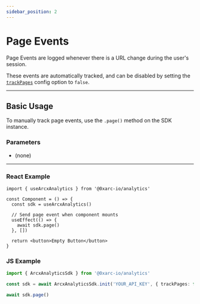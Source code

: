 ```yaml
---
sidebar_position: 2
---
```


# Page Events

Page Events are logged whenever there is a URL change during the user's session.

These events are automatically tracked, and can be disabled by setting the [`trackPages`](/guides/automatic#configuration-options) config option to `false`.

---

## Basic Usage

To manually track page events, use the `.page()` method on the SDK instance.

### Parameters

- (none)

---

### React Example

```tsx
import { useArcxAnalytics } from '@0xarc-io/analytics'

const Component = () => {
  const sdk = useArcxAnalytics()

  // Send page event when component mounts
  useEffect(() => {
    await sdk.page()
  }, [])

  return <button>Empty Button</button>
}
```

### JS Example

```ts
import { ArcxAnalyticsSdk } from '@0xarc-io/analytics'

const sdk = await ArcxAnalyticsSdk.init('YOUR_API_KEY', { trackPages: false })

await sdk.page()
```
